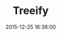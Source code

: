 ---
layout: post
title:  "Treeify"
description: "DOM Visualizer Demo"
url: 
date:   2015-12-25 16:36:00
imageUrl: "../assets/treeify.png"
categories: [tool]
---